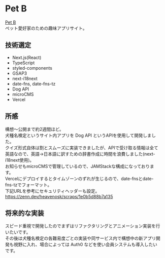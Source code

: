 # Pet B

[Pet B](https://petb.net)  
ペット愛好家のための趣味アプリサイト。

## 技術選定

- Next.js(React)
- TypeScript
- styled-components
- GSAP3
- next-i18next
- date-fns, date-fns-tz
- Dog API
- microCMS
- Vercel

## 所感

構想〜公開まで約2週間ほど。  
犬種名検定というサイト内アプリを Dog API というAPIを使用して開発しました。  
クイズ形式自体は割とスムーズに実装できましたが、APIで受け取る情報は全て英語なので、英語→日本語に訳すための辞書作成に時間を浪費しました(next-i18next使用)。  
お知らせもmicroCMSで管理しているので、JAMStackな構成になっております。  
Vercelにデプロイするとタイムゾーンのずれが生じるので、date-fnsとdate-fns-tzでフォーマット。  
下記URLを参考にセキュリティヘッダーも設定。  
https://zenn.dev/heavenosk/scraps/1e0b5d88b7a135

## 将来的な実装

スピード重視で開発したのでまずはリファクタリングとアニメーション実装を行いたいです。  
その後は犬種名検定の各難易度ごとの実装や同サービス内で構想中の新アプリ開発も視野に入れ、場合によっては Auth0 などを使い会員システムも導入したいです。
